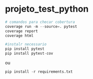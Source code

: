 # projeto_test_python

```python
# comandos para checar cobertura
coverage run -m --source=. pytest
coverage report
coverage html
```

```python
#instalr necessario
pip install pytest
pip install pytest-cov
```

ou
```python
pip install -r requirements.txt
```
